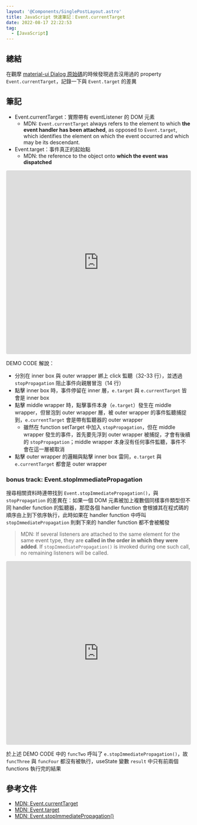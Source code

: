 ```yaml
---
layout: '@Components/SinglePostLayout.astro'
title: JavaScript 快速筆記：Event.currentTarget
date: 2022-08-17 22:22:53
tag:
  - [JavaScript]
---
```


## 總結

在觀摩 [material-ui Dialog 原始碼](https://github.com/mui/material-ui/blob/master/packages/mui-material/src/Dialog/Dialog.js)的時候發現過去沒用過的 property `Event.currentTarget`，記錄一下與 `Event.target` 的差異

## 筆記

- Event.currentTarget：實際帶有 eventListener 的 DOM 元素
  - MDN: `Event.currentTarget` always refers to the element to which **the event handler has been attached**, as opposed to `Event.target`, which identifies the element on which the event occurred and which may be its descendant.
- Event.target：事件真正的起始點
  - MDN: the reference to the object onto **which the event was dispatched**

<iframe src="https://codesandbox.io/embed/nice-shadow-ftlbqb?fontsize=14&hidenavigation=1&theme=dark"
     style="width:100%; height:500px; border:0; border-radius: 4px; overflow:hidden;"
     title="nice-shadow-ftlbqb"
     allow="accelerometer; ambient-light-sensor; camera; encrypted-media; geolocation; gyroscope; hid; microphone; midi; payment; usb; vr; xr-spatial-tracking"
     sandbox="allow-forms allow-modals allow-popups allow-presentation allow-same-origin allow-scripts"
   ></iframe>

DEMO CODE 解說：

- 分別在 inner box 與 outer wrapper 綁上 click 監聽（32-33 行），並透過 `stopPropagation` 阻止事件向親層冒泡（14 行）
- 點擊 inner box 時，事件停留在 inner 層，`e.target` 與 `e.currentTarget` 皆會是 inner box
- 點擊 middle wrapper 時，點擊事件本身（`e.target`）發生在 middle wrapper，但冒泡到 outer wrapper 層，被 outer wrapper 的事件監聽捕捉到，`e.currentTarget` 會是帶有監聽器的 outer wrapper
  - 雖然在 function setTarget 中加入 `stopPropagation`，但在 middle wrapper 發生的事件，首先要先浮到 outer wrapper 被捕捉，才會有後續的 `stopPropagation`；middle wrapper 本身沒有任何事件監聽，事件不會在這一層被取消
- 點擊 outer wrapper 的邏輯與點擊 inner box 雷同，`e.target` 與 `e.currentTarget` 都會是 outer wrapper

### bonus track: Event.stopImmediatePropagation

搜尋相關資料時連帶找到 `Event.stopImmediatePropagation()`，與 `stopPropagation` 的差異在：如果一個 DOM 元素被加上複數個同樣事件類型但不同 handler function 的監聽器，那麼各個 handler function 會根據其在程式碼的順序由上到下依序執行，此時如果在 handler function 中呼叫 `stopImmediatePropagation` 則剩下來的 handler function 都不會被觸發

> MDN: If several listeners are attached to the same element for the same event type, they are **called in the order in which they were added**. If `stopImmediatePropagation()` is invoked during one such call, no remaining listeners will be called.

<iframe src="https://codesandbox.io/embed/jolly-bhabha-5zfi6b?fontsize=14&hidenavigation=1&theme=dark"
    style="width:100%; height:500px; border:0; border-radius: 4px; overflow:hidden;"
    title="jolly-bhabha-5zfi6b"
    allow="accelerometer; ambient-light-sensor; camera; encrypted-media; geolocation; gyroscope; hid; microphone; midi; payment; usb; vr; xr-spatial-tracking"
    sandbox="allow-forms allow-modals allow-popups allow-presentation allow-same-origin allow-scripts"
  ></iframe>

於上述 DEMO CODE 中的 `funcTwo` 呼叫了 `e.stopImmediatePropagation()`，故 `funcThree` 與 `funcFour` 都沒有被執行，useState 變數 `result` 中只有前兩個 functions 執行完的結果

## 參考文件

- [MDN: Event.currentTarget](https://developer.mozilla.org/en-US/docs/Web/API/Event/currentTarget)
- [MDN: Event.target](https://developer.mozilla.org/en-US/docs/Web/API/Event/target)
- [MDN: Event.stopImmediatePropagation()](https://developer.mozilla.org/en-US/docs/Web/API/Event/stopImmediatePropagation)
